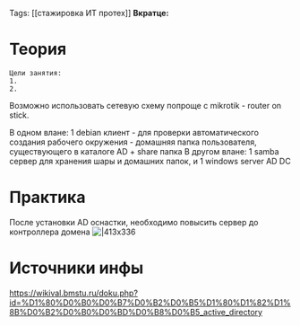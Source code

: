 Tags: [[стажировка ИТ протех]] 
**Вкратце:**
	
# Теория
	Цели занятия:
	1.
	2.

Возможно использовать сетевую схему попроще с mikrotik - router on stick.

В одном влане: 1 debian клиент  - для проверки автоматического создания рабочего окружения - домашняя папка пользователя, существующего в каталоге AD + share папка
В другом влане: 1 samba сервер для хранения шары и домашних папок, и 1 windows server AD DC

# Практика
После установки AD оснастки, необходимо повысить сервер до контроллера домена
![|413x336](../../../Файлы/images/Интеграция%20Linux%20в%20домен%20заметки-30.07.2025-12_07.png)
# Источники инфы
https://wikival.bmstu.ru/doku.php?id=%D1%80%D0%B0%D0%B7%D0%B2%D0%B5%D1%80%D1%82%D1%8B%D0%B2%D0%B0%D0%BD%D0%B8%D0%B5_active_directory
